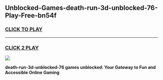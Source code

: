 
## Unblocked-Games-death-run-3d-unblocked-76-Play-Free-bn54f
<h3>
<a href="https://premium76.site?title=death-run-3d-unblocked-76&ref=20M">CLICK TO PLAY</a></h3>
<hr>

<h3>
<a href="https://premium76.site?title=death-run-3d-unblocked-76&ref=20M">CLICK 2 PLAY</a>
  
</h3>

<a href="https://premium76.site?title=death-run-3d-unblocked-76&ref=19M"><img src="https://clearcache.store/games.png"></a>


**death-run-3d-unblocked-76 games unblocked: Your Gateway to Fun and Accessible Online Gaming**
